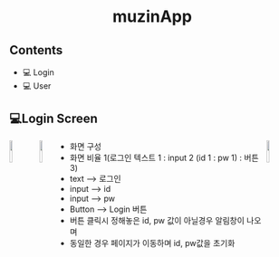 <h1 align = "center">
  muzinApp
</h>

## Contents
- 💻 Login
- 💻 User

## 💻Login Screen
<img src = "https://user-images.githubusercontent.com/82933290/115818885-b7943780-a438-11eb-9ac2-69063f858909.png" width ="10%" height = "10%" align = "left">
<img src = "https://user-images.githubusercontent.com/82933290/115820393-adc00380-a43b-11eb-9c53-d19b93a37d6b.png" width ="10%" height = "10%" align = "left">
<img src = "https://user-images.githubusercontent.com/82933290/115819707-69803380-a43a-11eb-958b-6444cbda86b6.png" width ="10%" height = "10%" align = "right">


- 화면 구성
- 화면 비율 1(로그인 텍스트 1 : input 2 (id 1 : pw 1)  : 버튼 3)
- text --> 로그인
- input --> id
- input --> pw
- Button --> Login 버튼
- 버튼 클릭시 정해놓은 id, pw 값이 아닐경우 알림창이 나오며 
- 동일한 경우 페이지가 이동하며 id, pw값을 초기화



